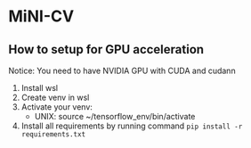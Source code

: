 # MiNI-CV
## How to setup for GPU acceleration
Notice: You need to have NVIDIA GPU with CUDA and cudann
1. Install wsl
2. Create venv in wsl
3. Activate your venv:
    - UNIX: source ~/tensorflow_env/bin/activate
4. Install all requirements by running command `pip install -r requirements.txt`
